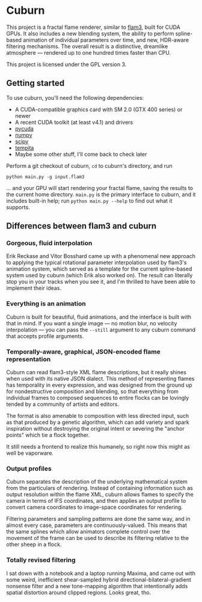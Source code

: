 # Cuburn

This project is a fractal flame renderer, similar to [flam3](http://flam3.com),
built for CUDA GPUs. It also includes a new blending system, the ability to
perform spline-based animation of individual parameters over time, and new,
HDR-aware filtering mechanisms. The overall result is a distinctive, dreamlike
atmosphere — rendered up to one hundred times faster than CPU.

This project is licensed under the GPL version 3.

## Getting started

To use cuburn, you'll need the following dependencies:

  - A CUDA-compatible graphics card with SM 2.0 (GTX 400 series) or newer
  - A recent CUDA toolkit (at least v4.1) and drivers
  - [pycuda](http://mathema.tician.de/software/pycuda/)
  - [numpy](http://numpy.scipy.org/)
  - [scipy](http://scipy.org/)
  - [tempita](http://pythonpaste.org/tempita/)
  - Maybe some other stuff, I'll come back to check later

Perform a git checkout of cuburn, `cd` to cuburn's directory, and run

    python main.py -g input.flam3

... and your GPU will start rendering your fractal flame, saving the results to
the current home directory. `main.py` is the primary interface to cuburn, and
it includes built-in help; run `python main.py --help` to find out what it
supports.

## Differences between flam3 and cuburn

### Gorgeous, fluid interpolation

Erik Reckase and Vitor Bosshard came up with a phenomenal new approach to
applying the typical rotational parameter interpolation used by flam3's
animation system, which served as a template for the current spline-based
system used by cuburn (which Erik also worked on). The result can literally
stop you in your tracks when you see it, and I'm thrilled to have been able to
implement their ideas.

### Everything is an animation

Cuburn is built for beautiful, fluid animations, and the interface is built
with that in mind. If you want a single image — no motion blur, no velocity
interpolation — you can pass the `--still` argument to any cuburn command that
accepts profile arguments.

### Temporally-aware, graphical, JSON-encoded flame representation

Cuburn can read flam3-style XML flame descriptions, but it really shines when
used with its native JSON dialect. This method of representing flames has
temporality in every expression, and was designed from the ground up for
nondestructive composition and blending, so that everything from individual
frames to composed sequences to entire flocks can be lovingly tended by a
community of artists and editors.

The format is also amenable to composition with less directed input, such as
that produced by a genetic algorithm, which can add variety and spark
inspiration without destroying the original intent or severing the "anchor
points" which tie a flock together.

It still needs a frontend to realize this humanely, so right now this might as
well be vaporware.

### Output profiles

Cuburn separates the description of the underlying mathematical system from the
particulars of rendering. Instead of containing information such as output
resolution within the flame XML, cuburn allows flames to specify the camera in
terms of IFS coordinates, and then applies an output profile to convert camera
coordinates to image-space coordinates for rendering.

Filtering parameters and sampling patterns are done the same way, and in
almost every case, parameters are continuously-valued. This means that the
same splines which allow animators complete control over the movement of the
frame can be used to describe its filtering relative to the other sheep in a
flock.

### Totally revised filtering

I sat down with a notebook and a laptop running Maxima, and came out with some
weird, inefficient shear-sampled hybrid directional-bilateral-gradient
nonsense filter and a new tone-mapping algorithm that intentionally adds
spatial distortion around clipped regions. Looks great, tho.
